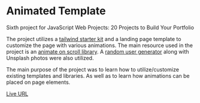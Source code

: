 # Animated Template
Sixth project for JavaScript Web Projects: 20 Projects to Build Your Portfolio

The project utilizes a [tailwind starter kit](https://www.creative-tim.com/learning-lab/tailwind-starter-kit/presentation) and a landing page template to customize the page with various animations. The main resource used in the project is an [animate on scroll library](https://michalsnik.github.io/aos/). A [random user generator]() along with Unsplash photos were also utilized.

The main purpose of the project was to learn how to utilize/customize existing templates and libraries. As well as to learn how animations can be placed on page elements.

[Live URL](https://laurana88.github.io/animated-template/)